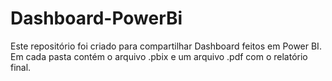 # Dashboard-PowerBi

Este repositório foi criado para compartilhar Dashboard feitos em Power BI. Em cada pasta contém o arquivo .pbix e um arquivo .pdf com o relatório final.
